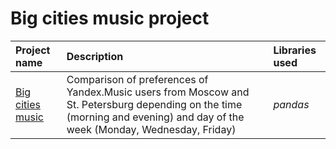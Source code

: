 # Big cities music project
| Project name | Description | Libraries used | 
| :---------------------- | :---------------------- | :---------------------- |
| [Big cities music](big_cities_music) | Comparison of preferences of Yandex.Music users from Moscow and St. Petersburg depending on the time (morning and evening) and day of the week (Monday, Wednesday, Friday)| *pandas* |
